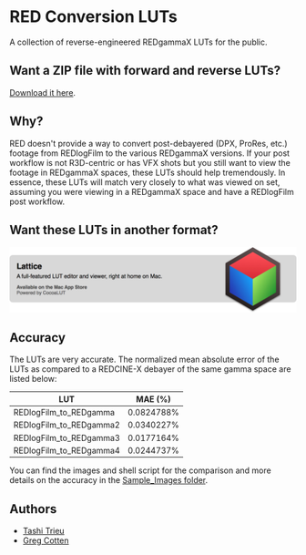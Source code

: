 RED Conversion LUTs
==================

A collection of reverse-engineered REDgammaX LUTs for the public. 

## Want a ZIP file with forward and reverse LUTs? 

[Download it here](../../releases/download/1.0/RED_Conversion_LUTs_v1.0.zip).

## Why?

RED doesn't provide a way to convert post-debayered (DPX, ProRes, etc.) footage from REDlogFilm to the various REDgammaX versions. If your post workflow is not R3D-centric or has VFX shots but you still want to view the footage in REDgammaX spaces, these LUTs should help tremendously. In essence, these LUTs will match very closely to what was viewed on set, assuming you were viewing in a REDgammaX space and have a REDlogFilm post workflow.

## Want these LUTs in another format?

[![Lattice](lattice.png)](http://lattice.videovillage.co)

## Accuracy

The LUTs are very accurate. The normalized mean absolute error of the LUTs as compared to a REDCINE-X debayer of the same gamma space are listed below:

LUT                         | MAE (%)
--------------------------- | -------------
REDlogFilm_to_REDgamma      | 0.0824788%
REDlogFilm_to_REDgamma2     | 0.0340227%
REDlogFilm_to_REDgamma3     | 0.0177164%
REDlogFilm_to_REDgamma4     | 0.0244737%


You can find the images and shell script for the comparison and more details on the accuracy in the [Sample_Images folder](/Sample_Images/).

## Authors

- [Tashi Trieu](https://github.com/tashdor)
- [Greg Cotten](https://github.com/gregcotten)
